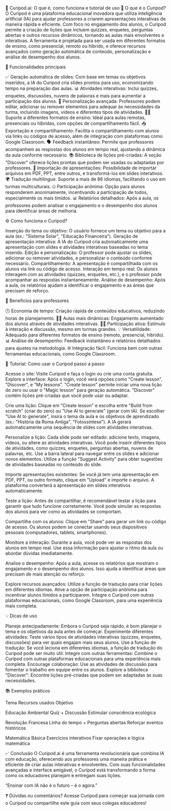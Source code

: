🧠 Curipod.ai: O que é, como funciona e tutorial de uso
📌 O que é o Curipod?
O Curipod é uma plataforma educacional inovadora que utiliza inteligência artificial (IA) para ajudar professores a criarem apresentações interativas de maneira rápida e eficiente. Com foco no engajamento dos alunos, o Curipod permite a criação de lições que incluem quizzes, enquetes, perguntas abertas e outros recursos dinâmicos, tornando as aulas mais envolventes e interativas. A ferramenta é projetada para ser usada em diferentes formatos de ensino, como presencial, remoto ou híbrido, e oferece recursos avançados como geração automática de conteúdo, personalização e análise de desempenho dos alunos.

🚀 Funcionalidades principais

✅ Geração automática de slides: Com base em temas ou objetivos inseridos, a IA do Curipod cria slides prontos para uso, economizando tempo na preparação das aulas.
📊 Atividades interativas: Inclui quizzes, enquetes, discussões, nuvens de palavras e mais para aumentar a participação dos alunos.
🎨 Personalização avançada: Professores podem editar, adicionar ou remover elementos para adequar às necessidades da turma, incluindo imagens, vídeos e diferentes tipos de atividades.
👨‍🏫 Suporte a diferentes formatos de ensino: Ideal para aulas remotas, presenciais ou híbridas, com opções de compartilhamento fácil.
📥 Exportação e compartilhamento: Facilita o compartilhamento com alunos via links ou códigos de acesso, além de integração com plataformas como Google Classroom.
🗣️ Feedback instantâneo: Permite que professores acompanhem as respostas dos alunos em tempo real, ajustando a dinâmica da aula conforme necessário.
📚 Biblioteca de lições pré-criadas: A seção "Discover" oferece lições prontas que podem ser usadas ou adaptadas por professores.
🔄 Importação de apresentações: Possibilidade de importar arquivos em PDF, PPT, entre outros, e transformá-los em slides interativos.
🌍 Tradução multilíngue: Suporte a mais de 86 idiomas, facilitando o uso em turmas multiculturais.
🤐 Participação anônima: Opção para alunos responderem anonimamente, incentivando a participação de todos, especialmente os mais tímidos.
📊 Relatórios detalhados: Após a aula, os professores podem analisar o engajamento e o desempenho dos alunos para identificar áreas de melhoria.


⚙️ Como funciona o Curipod?

Inserção do tema ou objetivo: O usuário fornece um tema ou objetivo para a aula (ex.: "Sistema Solar", "Educação Financeira").
Geração de apresentação interativa: A IA do Curipod cria automaticamente uma apresentação com slides e atividades interativas baseadas no tema inserido.
Edição e personalização: O professor pode ajustar os slides, adicionar ou remover atividades, e personalizar o conteúdo conforme necessário.
Compartilhamento: A apresentação é compartilhada com os alunos via link ou código de acesso.
Interação em tempo real: Os alunos interagem com as atividades (quizzes, enquetes, etc.), e o professor pode acompanhar as respostas instantaneamente.
Análise de desempenho: Após a aula, os relatórios ajudam a identificar o engajamento e as áreas que precisam de reforço.


🎯 Benefícios para professores

🕒 Economia de tempo: Criação rápida de conteúdos educativos, reduzindo horas de planejamento.
👩‍🎓 Aulas mais dinâmicas: Engajamento aumentado dos alunos através de atividades interativas.
🙋‍♂️ Participação ativa: Estímulo à interação e discussão, mesmo em turmas grandes.
💡 Versatilidade: Adequado para diferentes formatos de ensino (remoto, presencial, híbrido).
📊 Análise de desempenho: Feedback instantâneo e relatórios detalhados para ajustes na metodologia.
🌐 Integração fácil: Funciona bem com outras ferramentas educacionais, como Google Classroom.


🧪 Tutorial: Como usar o Curipod passo a passo

Acesse o site: Visite Curipod e faça o login ou crie uma conta gratuita.
Explore a interface:
Após o login, você verá opções como "Create lesson", "Discover", e "My lessons".
"Create lesson" permite iniciar uma nova lição do zero ou usar o "Magic lesson" para geração automática.
"Discover" contém lições pré-criadas que você pode usar ou adaptar.


Crie uma lição:
Clique em "Create lesson" e escolha entre "Build from scratch" (criar do zero) ou "Use AI to generate" (gerar com IA).
Se escolher "Use AI to generate", insira o tema da aula e os objetivos de aprendizado (ex.: "História da Roma Antiga", "Fotossíntese").
A IA gerará automaticamente uma sequência de slides com atividades interativas.


Personalize a lição:
Cada slide pode ser editado: adicione texto, imagens, vídeos, ou altere as atividades interativas.
Você pode inserir diferentes tipos de atividades, como quizzes, enquetes, perguntas abertas, nuvens de palavras, etc.
Use a barra lateral para navegar entre os slides e adicionar novos elementos.
Utilize a função "Suggest Activity" para obter sugestões de atividades baseadas no conteúdo do slide.


Importe apresentações existentes:
Se você já tem uma apresentação em PDF, PPT, ou outro formato, clique em "Upload" e importe o arquivo.
A plataforma converterá a apresentação em slides interativos automaticamente.


Teste a lição:
Antes de compartilhar, é recomendável testar a lição para garantir que tudo funcione corretamente.
Você pode simular as respostas dos alunos para ver como as atividades se comportam.


Compartilhe com os alunos:
Clique em "Share" para gerar um link ou código de acesso.
Os alunos podem se conectar usando seus dispositivos pessoais (computadores, tablets, smartphones).


Monitore a interação:
Durante a aula, você pode ver as respostas dos alunos em tempo real.
Use essa informação para ajustar o ritmo da aula ou abordar dúvidas imediatamente.


Analise o desempenho:
Após a aula, acesse os relatórios que mostram o engajamento e o desempenho dos alunos.
Isso ajuda a identificar áreas que precisam de mais atenção ou reforço.


Explore recursos avançados:
Utilize a função de tradução para criar lições em diferentes idiomas.
Ative a opção de participação anônima para incentivar alunos tímidos a participarem.
Integre o Curipod com outras plataformas educacionais, como Google Classroom, para uma experiência mais completa.




💡 Dicas de uso

Planeje antecipadamente: Embora o Curipod seja rápido, é bom planejar o tema e os objetivos da aula antes de começar.
Experimente diferentes atividades: Teste vários tipos de atividades interativas (quizzes, enquetes, discussões) para ver quais engajam mais seus alunos.
Use a função de tradução: Se você leciona em diferentes idiomas, a função de tradução do Curipod pode ser muito útil.
Integre com outras ferramentas: Combine o Curipod com outras plataformas educacionais para uma experiência mais completa.
Encourage colaboração: Use as atividades de discussão para fomentar o trabalho em equipe entre os alunos.
Explore a biblioteca "Discover": Encontre lições pré-criadas que podem ser adaptadas às suas necessidades.


📚 Exemplos práticos



Tema
Recursos usados
Objetivo



Educação Ambiental
Quiz + Discussão
Estimular consciência ecológica


Revolução Francesa
Linha do tempo + Perguntas abertas
Reforçar eventos históricos


Matemática Básica
Exercícios interativos
Fixar operações e lógica matemática



✅ Conclusão
O Curipod.ai é uma ferramenta revolucionária que combina IA com educação, oferecendo aos professores uma maneira prática e eficiente de criar aulas interativas e envolventes. Com suas funcionalidades avançadas e interface amigável, o Curipod está transformando a forma como os educadores planejam e entregam suas lições.

“Ensinar com IA não é o futuro – é o agora.”


❓ Dúvidas ou comentários?
Acesse Curipod para começar sua jornada com o Curipod ou compartilhe este guia com seus colegas educadores!
